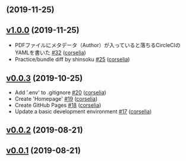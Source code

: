 ## [](https://github.com/corselia/challenging-rails/compare/v1.0.0...) (2019-11-25)


## [v1.0.0](https://github.com/corselia/challenging-rails/compare/v0.0.3...v1.0.0) (2019-11-25)

* PDFファイルにメタデータ（Author）が入っていると落ちるCircleCIのYAMLを書いた [#32](https://github.com/corselia/challenging-rails/pull/32) ([corselia](https://github.com/corselia))
* Practice/bundle diff by shinsoku [#25](https://github.com/corselia/challenging-rails/pull/25) ([corselia](https://github.com/corselia))

## [v0.0.3](https://github.com/corselia/challenging-rails/compare/v0.0.2...v0.0.3) (2019-10-25)

* Add '.env' to .gitignore [#20](https://github.com/corselia/challenging-rails/pull/20) ([corselia](https://github.com/corselia))
* Create 'Homepage' [#19](https://github.com/corselia/challenging-rails/pull/19) ([corselia](https://github.com/corselia))
* Create GitHub Pages [#18](https://github.com/corselia/challenging-rails/pull/18) ([corselia](https://github.com/corselia))
* Update a basic development environment [#17](https://github.com/corselia/challenging-rails/pull/17) ([corselia](https://github.com/corselia))

## [v0.0.2](https://github.com/corselia/challenging-rails/compare/v0.0.1...v0.0.2) (2019-08-21)


## [v0.0.1](https://github.com/corselia/challenging-rails/compare/244c4cccf642...v0.0.1) (2019-08-21)

